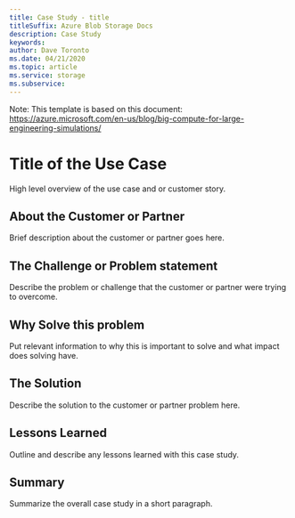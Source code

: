 ```yaml
---
title: Case Study - title
titleSuffix: Azure Blob Storage Docs
description: Case Study
keywords:
author: Dave Toronto
ms.date: 04/21/2020
ms.topic: article
ms.service: storage
ms.subservice: 
---
```


Note: This template is based on this document: https://azure.microsoft.com/en-us/blog/big-compute-for-large-engineering-simulations/

# Title of the Use Case

High level overview of the use case and or customer story.


## About the Customer or Partner

Brief description about the customer or partner goes here.


## The Challenge or Problem statement

Describe the problem or challenge that the customer or partner were trying to overcome.


## Why Solve this problem

Put relevant information to why this is important to solve and what impact does solving have.


## The Solution

Describe the solution to the customer or partner problem here.


## Lessons Learned

Outline and describe any lessons learned with this case study.


## Summary

Summarize the overall case study in a short paragraph.
